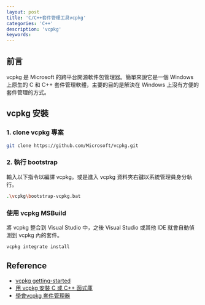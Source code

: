 ```yaml
---
layout: post
title: 'C/C++套件管理工具vcpkg'
categories: 'C++'
description: 'vcpkg'
keywords: 
---
```


## 前言
vcpkg 是 Microsoft 的跨平台開源軟件包管理器。簡單來說它是一個 Windows 上原生的 C 和 C++ 套件管理軟體，主要的目的是解決在 Windows 上沒有方便的套件管理的方式。

## vcpkg 安裝
### 1. clone vcpkg 專案

```sh
git clone https://github.com/Microsoft/vcpkg.git
```

### 2. 執行 bootstrap
輸入以下指令以編譯 vcpkg。或是進入 vcpkg 資料夾右鍵以系統管理員身分執行。

```sh
.\vcpkg\bootstrap-vcpkg.bat
```


### 使用 vcpkg MSBuild
將 vcpkg 整合到 Visual Studio 中，之後 Visual Studio 或其他 IDE 就會自動偵測到 vcpkg 內的套件。

```sh
vcpkg integrate install
```

## Reference
- [vcpkg getting-started](https://vcpkg.io/en/getting-started.html)
- [用 vcpkg 安裝 C 或 C++ 函式庫](https://opensourcedoc.com/windows-programming/use-vcpkg-to-install-gtk-on-windows/)
- [學會vcpkg 套件管理器](https://ithelp.ithome.com.tw/articles/10221612)